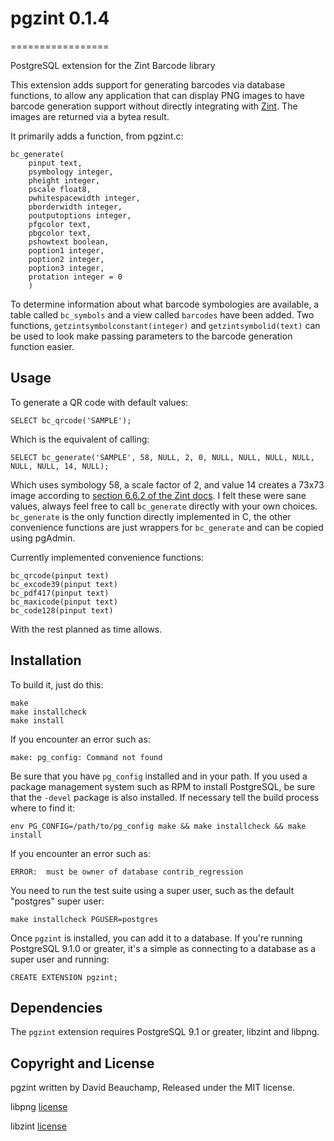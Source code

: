 # pgzint 0.1.4
=================

PostgreSQL extension for the Zint Barcode library

This extension adds support for generating barcodes via database functions, to allow
any application that can display PNG images to have barcode generation support without
directly integrating with [Zint](http://www.zint.org.uk). The images are returned via a
bytea result.

It primarily adds a function, from pgzint.c:

    bc_generate(
        pinput text,
        psymbology integer,
        pheight integer,
        pscale float8,
        pwhitespacewidth integer,
        pborderwidth integer,
        poutputoptions integer,
        pfgcolor text,
        pbgcolor text,
        pshowtext boolean,
        poption1 integer,
        poption2 integer,
        poption3 integer,
        protation integer = 0
        )

To determine information about what barcode symbologies are available, a table called `bc_symbols` and a view called `barcodes` have been added. Two functions, `getzintsymbolconstant(integer)` and `getzintsymbolid(text)` can be used to look make passing parameters to the barcode generation function easier.

Usage
-----

To generate a QR code with default values:

    SELECT bc_qrcode('SAMPLE');

Which is the  equivalent of calling:

    SELECT bc_generate('SAMPLE', 58, NULL, 2, 0, NULL, NULL, NULL, NULL, NULL, NULL, 14, NULL);

Which uses symbology 58, a scale factor of 2, and value 14 creates a 73x73 image according to [section 6.6.2 of the Zint docs](http://www.zint.org.uk/Manual.aspx?type=p&page=6). I felt these were sane values, always feel free to call `bc_generate` directly with your own choices. `bc_generate` is the only function directly implemented in C, the other convenience functions are just wrappers for `bc_generate` and can be copied using pgAdmin.

Currently implemented convenience functions:

    bc_qrcode(pinput text)
    bc_excode39(pinput text)
    bc_pdf417(pinput text)
    bc_maxicode(pinput text)
    bc_code128(pinput text)

With the rest planned as time allows.

Installation
------------

To build it, just do this:

    make
    make installcheck
    make install

If you encounter an error such as:

    make: pg_config: Command not found

Be sure that you have `pg_config` installed and in your path. If you used a
package management system such as RPM to install PostgreSQL, be sure that the
`-devel` package is also installed. If necessary tell the build process where
to find it:

    env PG_CONFIG=/path/to/pg_config make && make installcheck && make install

If you encounter an error such as:

    ERROR:  must be owner of database contrib_regression

You need to run the test suite using a super user, such as the default
"postgres" super user:

    make installcheck PGUSER=postgres

Once `pgzint` is installed, you can add it to a database. If you're
running PostgreSQL 9.1.0 or greater, it's a simple as connecting to a database
as a super user and running:

    CREATE EXTENSION pgzint;

Dependencies
------------
The `pgzint` extension requires PostgreSQL 9.1 or greater, libzint and libpng. 

Copyright and License
---------------------

pgzint written by David Beauchamp, Released under the MIT license.

libpng [license](http://www.libpng.org/pub/png/src/libpng-LICENSE.txt)

libzint [license](http://www.zint.org.uk/Manual.aspx?type=p&page=7)
